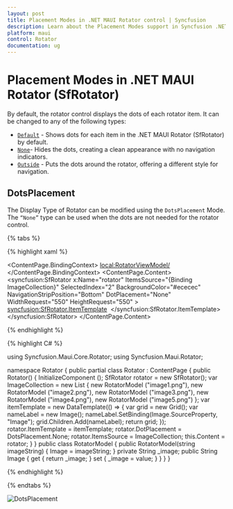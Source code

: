 ```yaml
---
layout: post
title: Placement Modes in .NET MAUI Rotator control | Syncfusion
description: Learn about the Placement Modes support in Syncfusion .NET MAUI Rotator (SfRotator) control and more.
platform: maui 
control: Rotator 
documentation: ug
---
```


# Placement Modes in .NET MAUI Rotator (SfRotator)

By default, the rotator control displays the dots of each rotator item. It can be changed to any of the following types:

* [`Default`](https://help.syncfusion.com/cr/maui/Syncfusion.Maui.Core.Rotator.DotsPlacement.html#Syncfusion_Maui_Core_Rotator_DotsPlacement_Default) - Shows dots for each item in the .NET MAUI Rotator (SfRotator) by default.
* [`None`](https://help.syncfusion.com/cr/maui/Syncfusion.Maui.Core.Rotator.DotsPlacement.html#Syncfusion_Maui_Core_Rotator_DotsPlacement_None)- Hides the dots, creating a clean appearance with no navigation indicators.
* [`Outside`](https://help.syncfusion.com/cr/maui/Syncfusion.Maui.Core.Rotator.DotsPlacement.html#Syncfusion_Maui_Core_Rotator_DotsPlacement_OutSide) - Puts the dots around the rotator, offering a different style for navigation.
 
## DotsPlacement

The Display Type of Rotator can be modified using the `DotsPlacement` Mode. The `“None”` type can be used when the dots are not needed for the rotator control.

{% tabs %}

{% highlight xaml %}

<?xml version="1.0" encoding="utf-8" ?>
<ContentPage xmlns="http://schemas.microsoft.com/dotnet/2021/maui"
            xmlns:x="http://schemas.microsoft.com/winfx/2009/xaml"
            xmlns:syncfusion="clr-namespace:Syncfusion.Maui.Rotator;assembly=Syncfusion.Maui.Rotator"
            xmlns:local="clr-namespace:Rotator"
            x:Class="Rotator.Rotator">
    <ContentPage.BindingContext>
        <local:RotatorViewModel/>
    </ContentPage.BindingContext>
    <ContentPage.Content>
        <syncfusion:SfRotator x:Name="rotator" 
                            ItemsSource="{Binding ImageCollection}" 
                            SelectedIndex="2"
                            BackgroundColor="#ececec"
                            NavigationStripPosition="Bottom"
                            DotPlacement="None"
                            WidthRequest="550"
                            HeightRequest="550" >
            <syncfusion:SfRotator.ItemTemplate>
                <DataTemplate>
                    <Image  Source="{Binding Image}"/>
                </DataTemplate>
            </syncfusion:SfRotator.ItemTemplate>
        </syncfusion:SfRotator>
    </ContentPage.Content>
</ContentPage>

{% endhighlight %}

{% highlight C# %}
    
using Syncfusion.Maui.Core.Rotator;
using Syncfusion.Maui.Rotator;

namespace Rotator
{
    public partial class Rotator : ContentPage
    {
        public Rotator()
        {
            InitializeComponent ();
            SfRotator rotator = new SfRotator();
            var ImageCollection = new List<RotatorModel> {
            new RotatorModel ("image1.png"),
            new RotatorModel ("image2.png"),
            new RotatorModel ("image3.png"),
            new RotatorModel ("image4.png"),
            new RotatorModel ("image5.png")
            };
            var itemTemplate = new DataTemplate(() =>
            {
                var grid = new Grid();
                var nameLabel = new Image();
                nameLabel.SetBinding(Image.SourceProperty, "Image");
                grid.Children.Add(nameLabel);
                return grid;
            });
            rotator.ItemTemplate = itemTemplate;
            rotator.DotPlacement = DotsPlacement.None;
            rotator.ItemsSource = ImageCollection;
            this.Content = rotator;
        }
    }
    public class RotatorModel
    {
        public RotatorModel(string imageString)
        {
            Image = imageString;
        }
        private String _image;
        public String Image
        {
            get { return _image; }
            set { _image = value; }
        }
    }
}

{% endhighlight %}

{% endtabs %}

![DotsPlacement](images/DotsPlacement.png)
